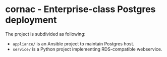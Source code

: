 # cornac - Enterprise-class Postgres deployment

The project is subdivided as following:

- `appliance/` is an Ansible project to maintain Postgres host.
- `service/` is a Python project implementing RDS-compatible webservice.
